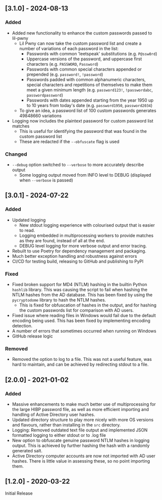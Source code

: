 ## [3.1.0] - 2024-08-13
### Added
- Added new functionality to enhance the custom passwords passed to lil-pwny
  - Lil Pwny can now take the custom password list and create a number of variations of each password in the list:
    - Passwords with common 'leetspeak' substitutions (e.g. `P@ssw0rd`)
    - Uppercase versions of the password, and uppercase first characters (e.g. `PASSWORD`, `Password`)
    - Passwords with common special characters appended or prepended (e.g. `password!`, `!password`)
    - Passwords padded with common alphanumeric characters, special characters and repetitions of themselves to make them meet a given minimum length (e.g. `password123!`, `!passwordabc`, `passwordpassword`)
    - Passwords with dates appended starting from the year 1950 up to 10 years from today's date (e.g. `password1950`, `password2034`)
  - To give an idea, a password list of 100 custom passwords generates 49848660 variations
- Logging now includes the plaintext password for custom password list matches
  - This is useful for identifying the password that was found in the custom password list
  - These are redacted if the `--obfuscate` flag is used

### Changed
- `--debug` option switched to `--verbose` to more accurately describe output
  - Some logging output moved from INFO level to DEBUG (displayed when `--verbose` is passed)

## [3.0.1] - 2024-07-22
### Added
- Updated logging
  - New stdout logging experience with colourised output that is easier to read.
  - Logging embedded in multiprocessing workers to provide matches as they are found, instead of all at the end.
  - DEBUG level logging for more verbose output and error tracing.
- Rebuilt to use Poetry for dependency management and packaging.
- Much better exception handling and robustness against errors
- CI/CD for testing build, releasing to GitHub and publishing to PyPI

### Fixed
- Fixed broken support for MD4 (NTLM) hashing in the builtin Python `hashlib` library. This was causing the script to fail when hashing the NTLM hashes from the AD database. This has been fixed by using the `pycryptodome` library to hash the NTLM hashes.
  - This is fixed for obfuscation of hashes in the output, and for hashing the custom passwords list for comparison with AD users.
- Fixed issue where reading files in Windows would fail due to the default encoding being used. This has been fixed by implementing encoding detection.
- A number of errors that sometimes occurred when running on Windows
- GitHub release logic

### Removed
- Removed the option to log to a file. This was not a useful feature, was hard to maintain, and can be achieved by redirecting stdout to a file.

## [2.0.0] - 2021-01-02
### Added
- Massive enhancements to make much better use of multiprocessing for the large HIBP password file, as well as more efficient importing and handling of Active Directory user hashes. 
- Updated directory structure to play more nicely with more OS versions and flavours, rather than installing in the `src` directory.
- Logging: Removed outdated text file output and implemented JSON formatted logging to either stdout or to .log file
- New option to obfuscate genuine password NTLM hashes in logging output. This is achieved by further hashing the hash with a randomly generated salt.
- Active Directory computer accounts are now not imported with AD user hashes. There is little value in assessing these, so no point importing them.

## [1.2.0] - 2020-03-22
Initial Release
